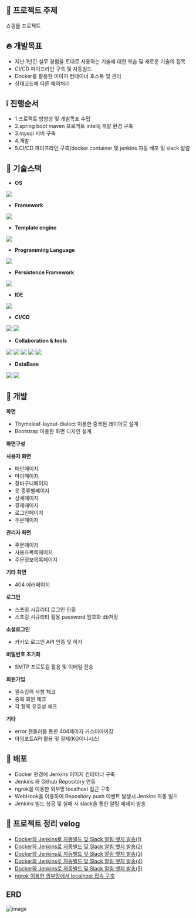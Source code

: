 
## :raising_hand: 프로젝트 주제

쇼핑몰 프로젝트


## :fire: 개발목표

- 지난 1년간 실무 경험을 토대로 사용하는 기술에 대한 복습 및 새로운 기술의 접목
- CI/CD 파이프라인 구축 및 자동빌드
- Docker를 활용한 이미지 컨테이너 호스트 및 관리  
- 상태코드에 따른 예외처리

## :grey_exclamation:  진행순서
- 1.프로젝트 방향성 및 개발목표 수립
- 2.spring boot maven 프로젝트 intellij 개발 환경 구축
- 3.mysql 서버 구축
- 4.개발
- 5.CI/CD 파이프라인 구축(docker container 및 jenkins 자동 배포 및 slack 알람

## :hammer: 기술스택
- **OS**
<img src="https://img.shields.io/badge/mac OS-000000?style=for-the-badge&logo=mac&logoColor=white">

- **Framework**
<img src="https://img.shields.io/badge/SpringBoot-6DB33F?style=for-the-badge&logo=SpringBoot&logoColor=white">

- **Template engine**
<img src="https://img.shields.io/badge/Thymeleaf-005F0F?style=for-the-badge&logo=Thymeleaf&logoColor=white"> 

- **Programming Language**
<img src="https://img.shields.io/badge/JAVA-007396?style=for-the-badge&logo=JAVA&logoColor=white"> 

- **Persistence Framework**
<img src="https://img.shields.io/badge/Jpa-007396?style=for-the-badge&logo=Jpa&logoColor=white">    
         
- **IDE**
<img src="https://img.shields.io/badge/intellj IDEA-000000?style=for-the-badge&logo=IntelliJ IDEA&logoColor=white">
 
- **CI/CD**
 
<img src="https://img.shields.io/badge/DOCKER-2496ED?style=for-the-badge&logo=Docker&logoColor=white"> <img src="https://img.shields.io/badge/jenkins-D24939?style=for-the-badge&logo=Jenkins&logoColor=white">
 
- **Collaboration & tools**

<img src="https://img.shields.io/badge/GIT-D24939?style=for-the-badge&logo=GIT&logoColor=white"> <img src="https://img.shields.io/badge/GITHUB-181717?style=for-the-badge&logo=GITHUB&logoColor=white"> <img src="https://img.shields.io/badge/SLACK-4A154B?style=for-the-badge&logo=SLACK&logoColor=white">
<img src="https://img.shields.io/badge/postman-FF6C37?style=for-the-badge&logo=postman&logoColor=white"> <img src="https://img.shields.io/badge/ngrok-1F1E37?style=for-the-badge&logo=ngrok&logoColor=white"> 

- **DataBase**

<img src="https://img.shields.io/badge/mysql-4479A1?style=for-the-badge&logo=mysql&logoColor=white"> <img src="https://img.shields.io/badge/h2-1F1E37?style=for-the-badge&logo=h2&logoColor=white">

## :wrench: 개발

**화면**
- Thymeleaf-layout-dialect 이용한 중복된 레이아웃 설계
- Bootstrap 이용한 화면 디자인 설계

**화면구성**

 **사용자 화면**                                            
- 메인페이지                                        
- 마이페이지
- 장바구니페이지
- 옷 종류별페이지
- 상세페이지
- 결제페이지
- 로그인페이지
- 주문페이지

**관리자 화면**
- 주문페이지
- 사용자목록페이지
- 주문정보목록페이지

**기타 화면**
- 404 에러페이지



**로그인**
- 스프링 시큐리티 로그인 인증
- 스프링 시큐리티 활용 password 암호화 db저장

**소셜로그인**
- 카카오 로그인 API 인증 및 허가

**비밀번호 초기화**
- SMTP 프로토컬 활용 및 이메일 전송

**회원가입**
- 필수입력 사항 체크
- 중복 회원 체크
- 각 항목 유효성 체크

**기타**
- error 핸들러를 통한 404페이지 커스터마이징
- 아임포트API 활용 및 결제(KG이니시스)

## :open_file_folder: 배포

- Docker 환경에 Jenkins 이미지 컨테이너 구축
- Jenkins 와 Github Repository 연동
- ngrok을 이용한 외부망 localhost 접근 구축
- WebHook을 이용하여 Repository push 이벤트 발생시 Jenkins 자동 빌드
- Jenkins 빌드 성공 및 실패 시 slack을 통한 알림 메세지 발송
 
 ## :egg: 프로젝트 정리 velog

- [Docker와 Jenkins로 자동빌드 및 Slack 알림 뱃지 발송(1)](https://yjkim-dev.tistory.com/11)
- [Docker와 Jenkins로 자동빌드 및 Slack 알림 뱃지 발송(2)](https://yjkim-dev.tistory.com/12) 
- [Docker와 Jenkins로 자동빌드 및 Slack 알림 뱃지 발송(3)](https://yjkim-dev.tistory.com/13)
- [Docker와 Jenkins로 자동빌드 및 Slack 알림 뱃지 발송(4)](https://yjkim-dev.tistory.com/14)
- [Docker와 Jenkins로 자동빌드 및 Slack 알림 뱃지 발송(5)](https://yjkim-dev.tistory.com/15)
- [ngrok 이용한 외부망에서 localhost 접속 구축](https://yjkim-dev.tistory.com/16)


## ERD
![image](https://user-images.githubusercontent.com/73875312/149170340-6f469c3d-02fd-4e64-8e75-397abc33a1a8.png)








